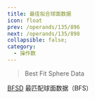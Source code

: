 ```yaml
---
title: 最佳拟合球面数据
icon: float
prev: /operands/135/896
next: /operands/135/898
collapsible: false;
category:
  - 操作数
---
```


> Best Fit Sphere Data

[BFSD](BFSD.md  "Zemax 操作数 BFSD") 最匹配球面数据（BFS）<br />